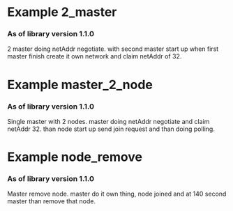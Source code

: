 # Example 2_master

### As of library version 1.1.0

2 master doing netAddr negotiate. with second master start up when first master finish create it own network and claim netAddr of 32.

# Example master_2_node

### As of library version 1.1.0

Single master with 2 nodes. master doing netAddr negotiate and claim netAddr 32. than node start up send join request and than doing polling.

# Example node_remove

### As of library version 1.1.0

Master remove node. master do it own thing, node joined and at 140 second master than remove that node.
